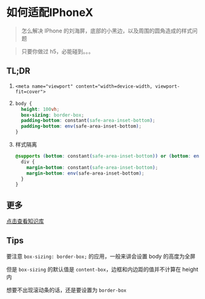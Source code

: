 # 如何适配IPhoneX

> 怎么解决 IPhone 的刘海屏，底部的小黑边，以及周围的圆角造成的样式问题

> 只要你做过 h5，必能碰到。。。

## TL;DR

1. `<meta name="viewport" content="width=device-width, viewport-fit=cover">`

2. ```css
   body {
     height: 100vh;
     box-sizing: border-box;
     padding-bottom: constant(safe-area-inset-bottom);
     padding-bottom: env(safe-area-inset-bottom);
   }
   ```

3. 样式隔离

   ```css
   @supports (bottom: constant(safe-area-inset-bottom)) or (bottom: env(safe-area-inset-bottom)) {
     div {
       margin-bottom: constant(safe-area-inset-bottom);
       margin-bottom: env(safe-area-inset-bottom);
     }
   }
   ```

## 更多

<a href="../../知识库/CSS/IPhoneX适配">点击查看知识库</a>

## Tips

要注意 `box-sizing: border-box;` 的应用，一般来讲会设置 body 的高度为全屏

但是 `box-sizing` 的默认值是 `content-box`，边框和内边距的值并不计算在 height 内

想要不出现滚动条的话，还是要设置为 `border-box`